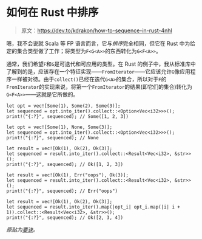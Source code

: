 # 如何在 Rust 中排序

> 原文：<https://dev.to/kdrakon/how-to-sequence-in-rust-4nhl>

嗯，我不会说就 Scala 等 FP 语言而言，它与*排序*完全相同，但它在 Rust 中为给定的集合类型做了工作；将类型为`F<G<A>>`的东西转化为`G<F<A>>`。

通常，我们希望`F`和`G`是可迭代和可应用的类型。在 Rust 的例子中，我从标准库中了解到的是，应该存在一个特征实现——`FromIterator`——它应该允许`G`像应用程序一样被对待。由于`collect()`已经在迭代`G<A>`的集合，所以对于`F`的`FromIterator`的实现来说，将第一个`FromIterator`的结果(即它们的集合)转化为`G<F<A>>`——这就是它所做的。

```
let opt = vec![Some(1), Some(2), Some(3)];
let sequenced = opt.into_iter().collect::<Option<Vec<i32>>>();
print!("{:?}", sequenced); // Some([1, 2, 3])

let opt = vec![Some(1), None, Some(3)];
let sequenced = opt.into_iter().collect::<Option<Vec<i32>>>();
print!("{:?}", sequenced); // None

let result = vec![Ok(1), Ok(2), Ok(3)];
let sequenced = result.into_iter().collect::<Result<Vec<i32>, &str>>();
print!("{:?}", sequenced); // Ok([1, 2, 3])

let result = vec![Ok(1), Err("oops"), Ok(3)];
let sequenced = result.into_iter().collect::<Result<Vec<i32>, &str>>();
print!("{:?}", sequenced); // Err("oops")

let result = vec![Ok(1), Ok(2), Ok(3)];
let sequenced = result.into_iter().map(|opt_i| opt_i.map(|i| i + 1)).collect::<Result<Vec<i32>, &str>>();
print!("{:?}", sequenced); // Ok([2, 3, 4]) 
```

*原贴为[要诀](https://gist.github.com/kdrakon/896fd22561483eb905165565b89db43d)。*